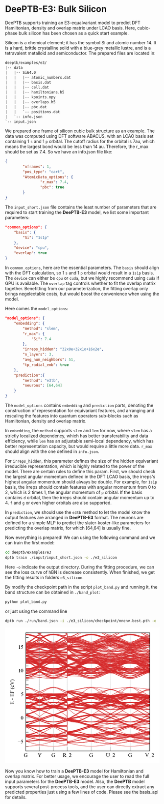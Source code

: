# DeePTB-E3: Bulk Silicon

DeePTB supports training an E3-equalvariant model to predict DFT Hamiltonian, density and overlap matrix under LCAO basis. Here, cubic-phase bulk silicon has been chosen as a quick start example.

Silicon is a chemical element; it has the symbol Si and atomic number 14. It is a hard, brittle crystalline solid with a blue-grey metallic lustre, and is a tetravalent metalloid and semiconductor. The prepared files are located in:

```
deeptb/examples/e3/
|-- data
|   |-- Si64.0
|   |   |-- atomic_numbers.dat
|   |   |-- basis.dat
|   |   |-- cell.dat
|   |   |-- hamiltonians.h5
|   |   |-- kpoints.npy
|   |   |-- overlaps.h5
|   |   |-- pbc.dat
|   |   `-- positions.dat
|   `-- info.json
`-- input.json
```
We prepared one frame of silicon cubic bulk structure as an example. The data was computed using DFT software ABACUS, with an LCAO basis set containing 1 `s` and 1 `p` orbital. The cutoff radius for the orbital is 7au, which means the largest bond would be less than 14 au. Therefore, the r_max should be set as 7.4. So we have an info.json file like:

```json
{
        "nframes": 1,
        "pos_type": "cart",
        "AtomicData_options": {
                "r_max": 7.4,
                "pbc": true
        }
}
```

The `input_short.json` file contains the least number of parameters that are required to start training the **DeePTB-E3** model, we list some important parameters:
```json
"common_options": {
    "basis": {
        "Si": "1s1p"
    },
    "device": "cpu",
    "overlap": true
}
```
In `common_options`, here are the essential parameters. The `basis` should align with the DFT calculation, so 1 `s` and 1 `p` orbital would result in a `1s1p` basis. The `device` can either be `cpu` or `cuda`, but we highly recommend using `cuda` if GPU is available. The `overlap` tag controls whether to fit the overlap matrix together. Benefitting from our parameterization, the fitting overlap only brings negelectable costs, but would boost the convenience when using the model.

Here comes the `model_options`:
```json
"model_options": {
    "embedding": {
        "method": "slem",
        "r_max": {
            "Si": 7.4
        },
        "irreps_hidden": "32x0e+32x1o+16x2e",
        "n_layers": 3,
        "avg_num_neighbors": 51,
        "tp_radial_emb": true
    },
    "prediction":{
        "method": "e3tb",
        "neurons": [64,64]
    }
}
```
The `model_options` contains `embedding` and `prediction` parts, denoting the construction of representation for equivariant features, and arranging and rescaling the features into quantum operators sub-blocks such as Hamiltonian, density and overlap matrix.

In `embedding`, the `method` supports `slem` and `lem` for now, where `slem` has a strictly localized dependency, which has better transferability and data efficiency, while `lem` has an adjustable semi-local dependency, which has better representation capacity, but would require a little more data. `r_max` should align with the one defined in `info.json`.

For `irreps_hidden`, this parameter defines the size of the hidden equivariant irreducible representation, which is highly related to the power of the model. There are certain rules to define this param. First, we should check the largest angular momentum defined in the DFT LCAO basis, the irreps's highest angular momentum should always be double. For example, for `1s1p` basis, the irreps should contain features with angular momentum from 0 to 2, which is 2 times 1, the angular momentum of `p` orbital. If the basis contains `d` orbital, then the irreps should contain angular momentum up to 4. `f` and `g` or even higher orbitals are also supported.

In `prediction`, we should use the `e3tb` method to let the model know the output features are arranged in **DeePTB-E3** format. The neurons are defined for a simple MLP to predict the slater-koster-like parameters for predicting the overlap matrix, for which [64,64] is usually fine.


Now everything is prepared! We can using the following command and we can train the first model:

```bash
cd deeptb/examples/e3
dptb train ./input/input_short.json -o ./e3_silicon
```

Here ``-o`` indicate the output directory. During the fitting procedure, we can see the loss curve of hBN is decrease consistently. When finished, we get the fitting results in folders ```e3_silicon```.

By modify the checkpoint path in the script `plot_band.py` and running it, the band structure can be obtained in `./band_plot`:
```bash
python plot_band.py
```
or just using the command line 
```bash
dptb run ./run/band.json -i ./e3_silicon/checkpoint/nnenv.best.pth -o ./band_plot
```

![band_e3_Si](https://raw.githubusercontent.com/deepmodeling/DeePTB/main/docs/img/silicon_e3_band.png)

Now you know how to train a **DeePTB-E3** model for Hamiltonian and overlap matrix. For better usage, we encourage the user to read the full input parameters for the **DeePTB-E3** model. Also, the **DeePTB** model supports several post-process tools, and the user can directly extract any predicted properties just using a few lines of code. Please see the basis_api for details.